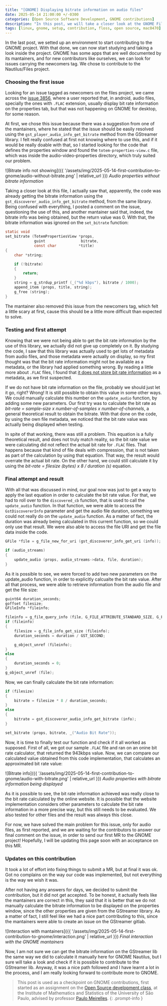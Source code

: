 ```yaml
---
title: "[GNOME] Displaying bitrate information on audio files"
date: 2025-05-14 21:00:00 +/-0300
categories: [Open Source Software Development, GNOME contributions]
description: "In this post, we will take a closer look at the GNOME Files issue 3856, in which we want to show the bitrate information for audio files when accessing its properties"
tags: [linux, gnome, setup, contribution, floss, open source, mac0470]
---
```


In the last post, we setted up an environment to start contributing to the GNOME project. With that done, we can now start studying and taking a look inside the project. GNOME has some apps that are well documented by its mantainers, and for new contributors like ourselves, we can look for issues carrying the newcomers tag. We chose to contribute to the Nautilus/Files project.

### Choosing the first issue

Looking for an issue tagged as newcomers on the files project, we came across the [issue 3856](https://gitlab.gnome.org/GNOME/nautilus/-/issues/3856#note_2438004), where a user reported that, in android, audio files, specially the ones with `.FLAC` extension, usually display bit rate information on the properties tab, but that was not happening on GNOME for desktop, for some reason.

At first, we chose this issue because there was a suggestion from one of the mantainers, where he stated that the issue should be easily resolved using the `gst_player_audio_info_get_bitrate` method from the GStreamer library. I felt really confused at first not knowing where to use this, and if it would be really doable with that, so I started looking for the code that defines the properties window and found the `totem-properties-view.c` file, which was inside the audio-video-properties directory, which truly suited our problem. 

![Bitrate info not showing]({{ '/assets/img/2025-05-14-first-contribution-to-gnome/audio-without-bitrate.png' | relative_url }})
_Audio properties without bitrate information_

Taking a closer look at this file, I actually saw that, apparently, the code was already getting the bitrate information using the `gst_discoverer_audio_info_get_bitrate` method, from the same library. Being confused with everything, I posted a comment on the issue, questioning the use of this, and another mantainer said that, indeed, the bitrate info was being obtained, but the return value was 0. With that, the bitrate information was ignored on the `set_bitrate` function:

```c
static void
set_bitrate (TotemPropertiesView *props,
             guint                bitrate,
             const char          *title)
{
    char *string;

    if (!bitrate)
    {
        return;
    }
    string = g_strdup_printf (_("%d kbps"), bitrate / 1000);
    append_item (props, title, string);
    g_free (string);
}
```

The mantainer also removed this issue from the newcomers tag, which felt a little scary at first, cause this should be a little more difficult than expected to solve.

### Testing and first attempt

Knowing that we were not being able to get the bit rate information by the use of this library, we actually did not give up completely on it. By studying the code, I saw that this library was actually used to get lots of metadata from audio files, and those metadata were actually on display, so my first thought was that the bit rate information might not be available as a metadata, or the library had applied something wrong. By reading a little more about `.FLAC` files, I found that [it does not store bit rate information](https://datatracker.ietf.org/doc/rfc9639/) as a metadata, as we first suspected.

If we do not have bit rate information on the file, probably we should just let it go, right? Wrong! It is still possible to obtain this value in some other ways. We could manually calculate this number on the `update_audio` function, by adding some new parameters. Our first try was to calculate the bit rate as _bit-rate = sample-size x number-of-samples x number-of-channels_, a general theoretical result to obtain the bitrate. With that done on the code, by using the own file metadata, we noticed that the bit rate value was actually being displayed when testing.

In spite of that working, there was still a problem. This equation is a fully theoretical result, and does not truly match reality, so the bit rate value we were calculating did not reflect the actual bit rate for `.FLAC` files. That happens because that kind of file deals with compression, that is not taken as part of the calculation by using that equation. That way, the result would overrate the actual bit rate. On the other hand, we could still calculate it by using the _bit-rate = filesize (bytes) x 8 / duration (s)_ equation.

### Final attempt and result

With all that was discussed in mind, our goal now was just to get a way to apply the last equation in order to calculate the bit rate value. For that, we had to roll over to the `discovered_cb` function, that is used to call the `update_audio` function. In that function, we were able to access the `GstDiscovererInfo` parameter and get the audio file duration, something we could not really do on the `update_audio` function. As a matter of fact, the duration was already being calculated in this current function, so we could only use that result. We were also able to access the file URI and get the file data inside the code.

```c
GFile *file = g_file_new_for_uri (gst_discoverer_info_get_uri (info));

if (audio_streams)
{
    update_audio (props, audio_streams->data, file, duration);
}
```

As it is possible to see, we were forced to add two new parameters on the update_audio function, in order to explicitly calcualte the bit rate value. After all that process, we were able to retrieve information from the audio file and get the file size:

```c
guint64 duration_seconds;
goffset filesize;
GFileInfo *fileinfo;

fileinfo = g_file_query_info (file, G_FILE_ATTRIBUTE_STANDARD_SIZE, G_FILE_QUERY_INFO_NONE, NULL, NULL);
if (fileinfo) 
{
    filesize = g_file_info_get_size (fileinfo);
    duration_seconds = duration / GST_SECOND;

    g_object_unref (fileinfo);
}
else 
{
    duration_seconds = 0;
}
g_object_unref (file);
```

Now, we can finally calculate the bit rate information:

```c
if (filesize)
{
    bitrate = filesize * 8 / duration_seconds;
}
else 
{
    bitrate = gst_discoverer_audio_info_get_bitrate (info);
}

set_bitrate (props, bitrate, _("Audio Bit Rate"));
```

Now, it is time to finally test our function and check if it all worked as supposed. First of all, we got our sample `.FLAC` file and ran on an onine bit rate calculator, that returned the 943kbps value. Now, we can compare our calculated value obtained from this code implementation, that calculates an approximated bit rate value:

![Bitrate info]({{ '/assets/img/2025-05-14-first-contribution-to-gnome/audio-with-bitrate.png' | relative_url }})
_Audio properties with bitrate information being displayed_

As it is possible to see, the bit rate information achieved was really close to the bit rate calculated by the online website. It is possible that the website implementation considers other parameters to calculate the bit rate information in a more precise way, but this still needs to be evaluated. We also tested for other files and the result was always this close.

For now, we have solved the main problem for this issue, only for audio files, as first reported, and we are waiting for the contributors to answer our final comment on the issue, in order to send our first MR to the GNOME project! Hopefully, I will be updating this page soon with an acceptance on this MR.

### Updates on this contribution

It took a lot of effort into fixing things to submit a MR, but at final it was ok. Got no complains on the way our code was implemented, but not everything is the way we wish it was. 

After not having any answers for days, we decided to submit the contribution, but it did not get accepted. To be honest, it actually feels like the mantainers are correct in this, they said that it is better that we do not manually calculate the bitrate information to be displayed on the properties window, since the other properties are given from the GStreamer library. As a matter of fact, I still feel like we had a nice part contributing to this, since the mantainers were able to create an issue on the GStreamer gitlab.

![Interaction with mantainers]({{ '/assets/img/2025-05-14-first-contribution-to-gnome/interaction.png' | relative_url }})
_Final interaction with the GNOME mantainers_

Now, I am not sure we can get the bitrate information on the GStreamer lib the same way we did to calculate it manually here for GNOME Nautilus, but I sure will take a look and check if it is possible to contribute to the GStreamer lib. Anyway, it was a nice path followed and I have learnt a lot in the process, and I am really looking forward to contribute more to GNOME.

> This post is used as a checkpoint on GNOME contributions, first started as an assignment on the [Open Source development class](https://uspdigital.usp.br/jupiterweb/obterDisciplina?sgldis=MAC0470&codcur=3122&codhab=5000), at the Institute of Mathematics and Statistics of the University of São Paulo, advised by professor [Paulo Meirelles](https://www.ime.usp.br/~paulormm/).
{: .prompt-info }